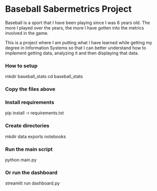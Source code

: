 # Baseball Sabermetrics Project
Baseball is a sport that I have been playing since I was 6 years old. The more I played over the years, the more I have gotten into the metrics involved in the game.

This is a project where I am putting what I have learned while getting my degree in Information Systems so that I can better understand how to implement getting data, analyzing it and then displaying that data.

### How to setup
mkdir baseball_stats
cd baseball_stats
### Copy the files above

### Install requirements
pip install -r requirements.txt

### Create directories
mkdir data exports notebooks

### Run the main script
python main.py

### Or run the dashboard
streamlit run dashboard.py